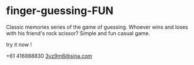 # finger-guessing-FUN
Classic memories series of the game of guessing. Whoever wins and loses with his friend's rock scissor? Simple and fun casual game.

try it now !

+61 416888830 3vz9m6@sina.com
